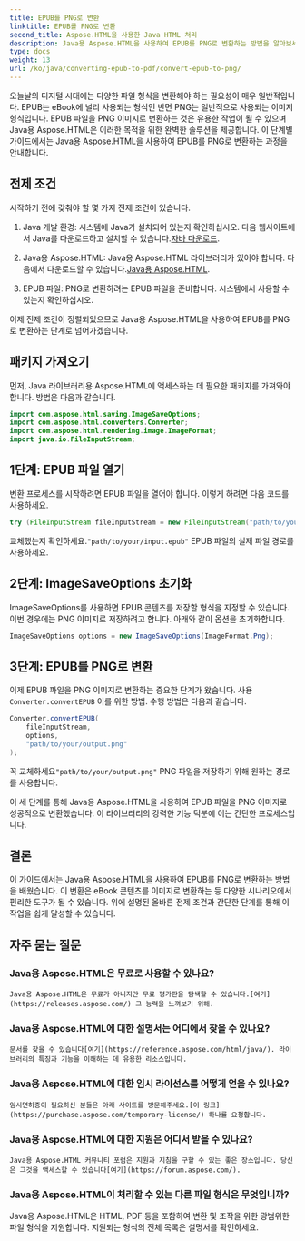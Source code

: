 ```yaml
---
title: EPUB를 PNG로 변환
linktitle: EPUB를 PNG로 변환
second_title: Aspose.HTML을 사용한 Java HTML 처리
description: Java용 Aspose.HTML을 사용하여 EPUB를 PNG로 변환하는 방법을 알아보세요. 단계별 가이드를 따라 eBook 콘텐츠를 시각적으로 매력적으로 만드세요.
type: docs
weight: 13
url: /ko/java/converting-epub-to-pdf/convert-epub-to-png/
---
```


오늘날의 디지털 시대에는 다양한 파일 형식을 변환해야 하는 필요성이 매우 일반적입니다. EPUB는 eBook에 널리 사용되는 형식인 반면 PNG는 일반적으로 사용되는 이미지 형식입니다. EPUB 파일을 PNG 이미지로 변환하는 것은 유용한 작업이 될 수 있으며 Java용 Aspose.HTML은 이러한 목적을 위한 완벽한 솔루션을 제공합니다. 이 단계별 가이드에서는 Java용 Aspose.HTML을 사용하여 EPUB를 PNG로 변환하는 과정을 안내합니다.

## 전제 조건

시작하기 전에 갖춰야 할 몇 가지 전제 조건이 있습니다.

1.  Java 개발 환경: 시스템에 Java가 설치되어 있는지 확인하십시오. 다음 웹사이트에서 Java를 다운로드하고 설치할 수 있습니다.[자바 다운로드](https://www.oracle.com/java/technologies/javase-downloads.html).

2.  Java용 Aspose.HTML: Java용 Aspose.HTML 라이브러리가 있어야 합니다. 다음에서 다운로드할 수 있습니다.[Java용 Aspose.HTML](https://releases.aspose.com/html/java/).

3. EPUB 파일: PNG로 변환하려는 EPUB 파일을 준비합니다. 시스템에서 사용할 수 있는지 확인하십시오.

이제 전제 조건이 정렬되었으므로 Java용 Aspose.HTML을 사용하여 EPUB를 PNG로 변환하는 단계로 넘어가겠습니다.

## 패키지 가져오기

먼저, Java 라이브러리용 Aspose.HTML에 액세스하는 데 필요한 패키지를 가져와야 합니다. 방법은 다음과 같습니다.

```java
import com.aspose.html.saving.ImageSaveOptions;
import com.aspose.html.converters.Converter;
import com.aspose.html.rendering.image.ImageFormat;
import java.io.FileInputStream;
```

## 1단계: EPUB 파일 열기

변환 프로세스를 시작하려면 EPUB 파일을 열어야 합니다. 이렇게 하려면 다음 코드를 사용하세요.

```java
try (FileInputStream fileInputStream = new FileInputStream("path/to/your/input.epub")) {
```

 교체했는지 확인하세요.`"path/to/your/input.epub"` EPUB 파일의 실제 파일 경로를 사용하세요.

## 2단계: ImageSaveOptions 초기화

ImageSaveOptions를 사용하면 EPUB 콘텐츠를 저장할 형식을 지정할 수 있습니다. 이번 경우에는 PNG 이미지로 저장하려고 합니다. 아래와 같이 옵션을 초기화합니다.

```java
ImageSaveOptions options = new ImageSaveOptions(ImageFormat.Png);
```

## 3단계: EPUB를 PNG로 변환

 이제 EPUB 파일을 PNG 이미지로 변환하는 중요한 단계가 왔습니다. 사용`Converter.convertEPUB` 이를 위한 방법. 수행 방법은 다음과 같습니다.

```java
Converter.convertEPUB(
    fileInputStream,
    options,
    "path/to/your/output.png"
);
```

 꼭 교체하세요`"path/to/your/output.png"` PNG 파일을 저장하기 위해 원하는 경로를 사용합니다.

이 세 단계를 통해 Java용 Aspose.HTML을 사용하여 EPUB 파일을 PNG 이미지로 성공적으로 변환했습니다. 이 라이브러리의 강력한 기능 덕분에 이는 간단한 프로세스입니다.

## 결론

이 가이드에서는 Java용 Aspose.HTML을 사용하여 EPUB를 PNG로 변환하는 방법을 배웠습니다. 이 변환은 eBook 콘텐츠를 이미지로 변환하는 등 다양한 시나리오에서 편리한 도구가 될 수 있습니다. 위에 설명된 올바른 전제 조건과 간단한 단계를 통해 이 작업을 쉽게 달성할 수 있습니다.

## 자주 묻는 질문

### Java용 Aspose.HTML은 무료로 사용할 수 있나요?
    Java용 Aspose.HTML은 무료가 아니지만 무료 평가판을 탐색할 수 있습니다.[여기](https://releases.aspose.com/) 그 능력을 느껴보기 위해.

### Java용 Aspose.HTML에 대한 설명서는 어디에서 찾을 수 있나요?
    문서를 찾을 수 있습니다[여기](https://reference.aspose.com/html/java/). 라이브러리의 특징과 기능을 이해하는 데 유용한 리소스입니다.

### Java용 Aspose.HTML에 대한 임시 라이선스를 어떻게 얻을 수 있나요?
    임시면허증이 필요하신 분들은 아래 사이트를 방문해주세요.[이 링크](https://purchase.aspose.com/temporary-license/) 하나를 요청합니다.

### Java용 Aspose.HTML에 대한 지원은 어디서 받을 수 있나요?
    Java용 Aspose.HTML 커뮤니티 포럼은 지원과 지침을 구할 수 있는 좋은 장소입니다. 당신은 그것을 액세스할 수 있습니다[여기](https://forum.aspose.com/).

### Java용 Aspose.HTML이 처리할 수 있는 다른 파일 형식은 무엇입니까?
   Java용 Aspose.HTML은 HTML, PDF 등을 포함하여 변환 및 조작을 위한 광범위한 파일 형식을 지원합니다. 지원되는 형식의 전체 목록은 설명서를 확인하세요.